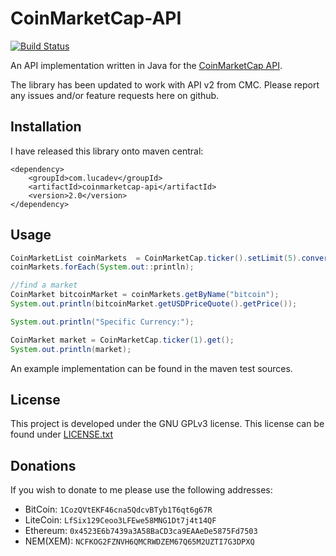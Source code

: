 # CoinMarketCap-API
[![Build Status](http://lucadev.com/jenkins/buildStatus/icon?job=CoinMarketCap-API)](https://github.com/Camphul/CoinMarketCap-API)

An API implementation written in Java for the [CoinMarketCap API](https://coinmarketcap.com/api/).

The library has been updated to work with API v2 from CMC. Please report any issues and/or feature requests here on github.
## Installation
I have released this library onto maven central:
```
<dependency>
    <groupId>com.lucadev</groupId>
    <artifactId>coinmarketcap-api</artifactId>
    <version>2.0</version>
</dependency>
```

## Usage
```java
CoinMarketList coinMarkets  = CoinMarketCap.ticker().setLimit(5).convert(Currency.EUR).get();
coinMarkets.forEach(System.out::println);

//find a market
CoinMarket bitcoinMarket = coinMarkets.getByName("bitcoin");
System.out.println(bitcoinMarket.getUSDPriceQuote().getPrice());

System.out.println("Specific Currency:");

CoinMarket market = CoinMarketCap.ticker(1).get();
System.out.println(market);
```

An example implementation can be found in the maven test sources.

## License
This project is developed under the GNU GPLv3 license. This license can be found under [LICENSE.txt](LICENSE.txt)

## Donations
If you wish to donate to me please use the following addresses:

* BitCoin: `1CozQVtEKF46cna5QdcvBTyb1T6qt6g67R`
* LiteCoin: `LfSix129Ceoo3LFEwe58MNG1Dt7j4t14QF`
* Ethereum: `0x4523E6b7439a3A58BaCD3ca9EAAeDe5875Fd7503`
* NEM(XEM): `NCFKOG2FZNVH6QMCRWDZEM67Q65M2UZTI7G3DPXQ`